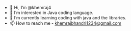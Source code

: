 - 👋 Hi, I’m @khemraj4
- 👀 I’m interested in Java coding language.
- 🌱 I’m currently learning coding with java and the libraries. 
- 📫 How to reach me - khemrajbhandri1234@gmail.com

<!---
khemraj4/khemraj4 is a ✨ special ✨ repository because its `README.md` (this file) appears on your GitHub profile.
You can click the Preview link to take a look at your changes.
--->

